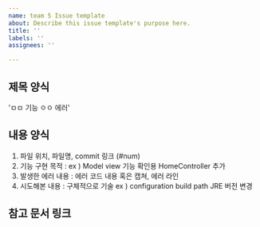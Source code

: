 ```yaml
---
name: team 5 Issue template
about: Describe this issue template's purpose here.
title: ''
labels: ''
assignees: ''

---
```


## 제목 양식
'ㅁㅁ 기능 ㅇㅇ 에러'

## 내용 양식
1) 파일 위치, 파일명, commit 링크 (#num)
2) 기능 구현 목적 : ex ) Model view 기능 확인용 HomeController 추가
3) 발생한 에러 내용 : 에러 코드 내용 혹은 캡쳐, 에러 라인
4) 시도해본 내용 : 구체적으로 기술
    ex ) configuration build path JRE 버전 변경

## 참고 문서 링크
